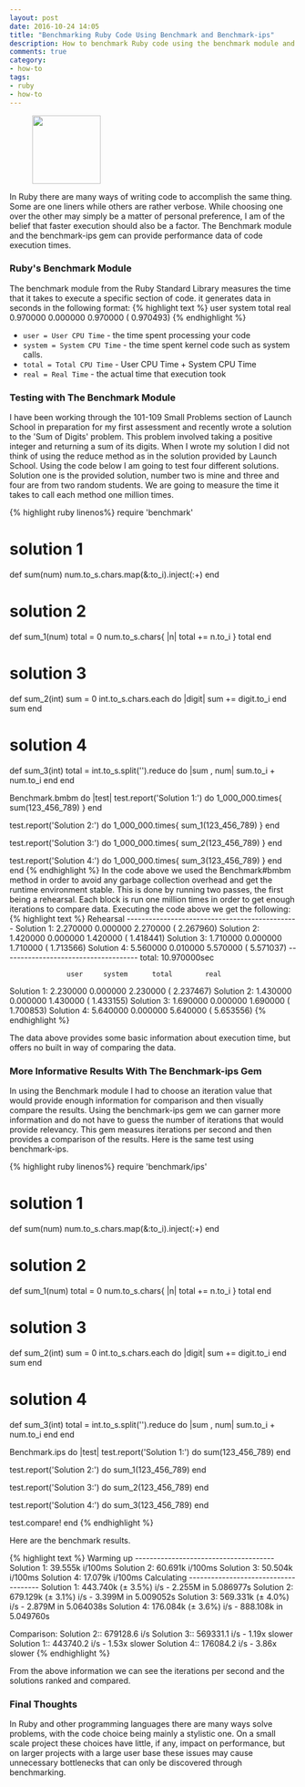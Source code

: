 ```yaml
---
layout: post
date: 2016-10-24 14:05
title: "Benchmarking Ruby Code Using Benchmark and Benchmark-ips"
description: How to benchmark Ruby code using the benchmark module and the benchmark-ips Ruby gem.
comments: true
category:
- how-to
tags:
- ruby
- how-to
---
```

<figure class="alignleft">
	<img src="{{ site.image }}benchmark.png" width="120"/>
</figure>
In Ruby there are many ways of writing code to accomplish the same thing. Some
are one liners while others are rather verbose. While choosing one over the other
may simply be a matter of personal preference, I am of the belief that faster
execution should also be a factor. The Benchmark module and the benchmark-ips
gem can provide performance data of code execution times.

### Ruby's Benchmark Module
The benchmark module from the Ruby Standard Library measures the time that it
takes to execute a specific section of code.  it generates data in seconds in
the following format:
{% highlight text %}
user       system     total     real
0.970000   0.000000   0.970000 (  0.970493)
{% endhighlight %}
* <code>user = User CPU Time</code> - the time spent processing your code
* <code>system = System CPU Time</code> - the time spent kernel code such as system calls.
* <code>total = Total CPU Time</code> - User CPU Time + System CPU Time
* <code>real = Real Time</code> - the actual time that execution took

### Testing with The Benchmark Module
I have been working through the 101-109 Small Problems section of Launch School
in preparation for my first assessment and recently wrote a solution to the
'Sum of Digits' problem. This problem involved taking a positive integer and
returning a sum of its digits. When I wrote my solution I did not think of using
the reduce method as in the solution provided by Launch School. Using the code
below I am going to test four different solutions. Solution one is the provided
solution, number two is mine and three and four are from two random students. We
are going to measure the time it takes to call each method one million times.

{% highlight ruby linenos%}
require 'benchmark'

# solution 1
def sum(num)
  num.to_s.chars.map(&:to_i).inject(:+)
end

# solution 2
def sum_1(num)
  total = 0
  num.to_s.chars{ |n| total += n.to_i }
  total
end

# solution 3
def sum_2(int)
  sum = 0
  int.to_s.chars.each do |digit|
    sum += digit.to_i
  end
  sum
end

# solution 4
def sum_3(int)
  total = int.to_s.split('').reduce do |sum , num|
          sum.to_i + num.to_i
  end
end

Benchmark.bmbm do |test|
  test.report('Solution 1:') do
    1_000_000.times{ sum(123_456_789) }
  end

  test.report('Solution 2:') do
    1_000_000.times{ sum_1(123_456_789) }
  end

  test.report('Solution 3:') do
    1_000_000.times{ sum_2(123_456_789) }
  end

  test.report('Solution 4:') do
    1_000_000.times{ sum_3(123_456_789) }
  end
end
{% endhighlight %}
In the code above we used the Benchmark#bmbm method in order to avoid any garbage
collection overhead and get the runtime environment stable.  This is done by running
two passes, the first being a rehearsal. Each block is run one million times in order
to get enough iterations to compare data.  Executing the code above we get the following:
{% highlight text %}
Rehearsal -----------------------------------------------
Solution 1:   2.270000   0.000000   2.270000 (  2.267960)
Solution 2:   1.420000   0.000000   1.420000 (  1.418441)
Solution 3:   1.710000   0.000000   1.710000 (  1.713566)
Solution 4:   5.560000   0.010000   5.570000 (  5.571037)
------------------------------------- total: 10.970000sec

                  user     system      total        real
Solution 1:   2.230000   0.000000   2.230000 (  2.237467)
Solution 2:   1.430000   0.000000   1.430000 (  1.433155)
Solution 3:   1.690000   0.000000   1.690000 (  1.700853)
Solution 4:   5.640000   0.000000   5.640000 (  5.653556)
{% endhighlight %}

The data above provides some basic information about execution time, but offers
no built in way of comparing the data.

### More Informative Results With The Benchmark-ips Gem

In using the Benchmark module I had to choose an iteration value that would provide
enough information for comparison and then visually compare the results.  Using
the benchmark-ips gem we can garner more information and do not have to guess
the number of iterations that would provide relevancy. This gem measures iterations
per second and then provides a comparison of the results.  Here is the same test
using benchmark-ips.

{% highlight ruby linenos%}
require 'benchmark/ips'

# solution 1
def sum(num)
  num.to_s.chars.map(&:to_i).inject(:+)
end

# solution 2
def sum_1(num)
  total = 0
  num.to_s.chars{ |n| total += n.to_i }
  total
end

# solution 3
def sum_2(int)
  sum = 0
  int.to_s.chars.each do |digit|
    sum += digit.to_i
  end
  sum
end

# solution 4
def sum_3(int)
  total = int.to_s.split('').reduce do |sum , num|
          sum.to_i + num.to_i
  end
end

Benchmark.ips do |test|
  test.report('Solution 1:') do
    sum(123_456_789)
  end

  test.report('Solution 2:') do
    sum_1(123_456_789)
  end

  test.report('Solution 3:') do
    sum_2(123_456_789)
  end

  test.report('Solution 4:') do
    sum_3(123_456_789)
  end

  test.compare!
end
{% endhighlight %}

Here are the benchmark results.

{% highlight text %}
Warming up --------------------------------------
         Solution 1:    39.555k i/100ms
         Solution 2:    60.691k i/100ms
         Solution 3:    50.504k i/100ms
         Solution 4:    17.079k i/100ms
Calculating -------------------------------------
         Solution 1:    443.740k (± 3.5%) i/s -      2.255M in   5.086977s
         Solution 2:    679.129k (± 3.1%) i/s -      3.399M in   5.009052s
         Solution 3:    569.331k (± 4.0%) i/s -      2.879M in   5.064038s
         Solution 4:    176.084k (± 3.6%) i/s -    888.108k in   5.049760s

Comparison:
         Solution 2::   679128.6 i/s
         Solution 3::   569331.1 i/s - 1.19x  slower
         Solution 1::   443740.2 i/s - 1.53x  slower
         Solution 4::   176084.2 i/s - 3.86x  slower
{% endhighlight %}

From the above information we can see the iterations per second and the solutions
ranked and compared.

### Final Thoughts
In Ruby and other programming languages there are many ways solve problems, with
the code choice being mainly a stylistic one.  On a small scale project these
choices have little, if any, impact on performance, but on larger projects with
a large user base these issues may cause unnecessary bottlenecks that can only
be discovered through benchmarking.
